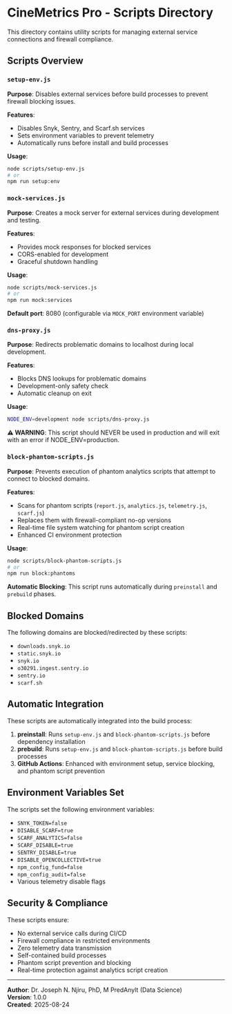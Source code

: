 # CineMetrics Pro - Scripts Directory

This directory contains utility scripts for managing external service connections and firewall compliance.

## Scripts Overview

### `setup-env.js`
**Purpose**: Disables external services before build processes to prevent firewall blocking issues.

**Features**:
- Disables Snyk, Sentry, and Scarf.sh services
- Sets environment variables to prevent telemetry
- Automatically runs before install and build processes

**Usage**:
```bash
node scripts/setup-env.js
# or
npm run setup:env
```

### `mock-services.js`
**Purpose**: Creates a mock server for external services during development and testing.

**Features**:
- Provides mock responses for blocked services
- CORS-enabled for development
- Graceful shutdown handling

**Usage**:
```bash
node scripts/mock-services.js
# or
npm run mock:services
```

**Default port**: 8080 (configurable via `MOCK_PORT` environment variable)

### `dns-proxy.js`
**Purpose**: Redirects problematic domains to localhost during local development.

**Features**:
- Blocks DNS lookups for problematic domains
- Development-only safety check
- Automatic cleanup on exit

**Usage**:
```bash
NODE_ENV=development node scripts/dns-proxy.js
```

**⚠️ WARNING**: This script should NEVER be used in production and will exit with an error if NODE_ENV=production.

### `block-phantom-scripts.js`
**Purpose**: Prevents execution of phantom analytics scripts that attempt to connect to blocked domains.

**Features**:
- Scans for phantom scripts (`report.js`, `analytics.js`, `telemetry.js`, `scarf.js`)
- Replaces them with firewall-compliant no-op versions
- Real-time file system watching for phantom script creation
- Enhanced CI environment protection

**Usage**:
```bash
node scripts/block-phantom-scripts.js
# or
npm run block:phantoms
```

**Automatic Blocking**: This script runs automatically during `preinstall` and `prebuild` phases.

## Blocked Domains

The following domains are blocked/redirected by these scripts:
- `downloads.snyk.io`
- `static.snyk.io`
- `snyk.io`
- `o30291.ingest.sentry.io`
- `sentry.io`
- `scarf.sh`

## Automatic Integration

These scripts are automatically integrated into the build process:

1. **preinstall**: Runs `setup-env.js` and `block-phantom-scripts.js` before dependency installation
2. **prebuild**: Runs `setup-env.js` and `block-phantom-scripts.js` before build processes
3. **GitHub Actions**: Enhanced with environment setup, service blocking, and phantom script prevention

## Environment Variables Set

The scripts set the following environment variables:

- `SNYK_TOKEN=false`
- `DISABLE_SCARF=true`
- `SCARF_ANALYTICS=false`
- `SCARF_DISABLE=true`
- `SENTRY_DISABLE=true`
- `DISABLE_OPENCOLLECTIVE=true`
- `npm_config_fund=false`
- `npm_config_audit=false`
- Various telemetry disable flags

## Security & Compliance

These scripts ensure:
- No external service calls during CI/CD
- Firewall compliance in restricted environments
- Zero telemetry data transmission
- Self-contained build processes
- Phantom script prevention and blocking
- Real-time protection against analytics script creation

---

**Author**: Dr. Joseph N. Njiru, PhD, M PredAnylt (Data Science)  
**Version**: 1.0.0  
**Created**: 2025-08-24